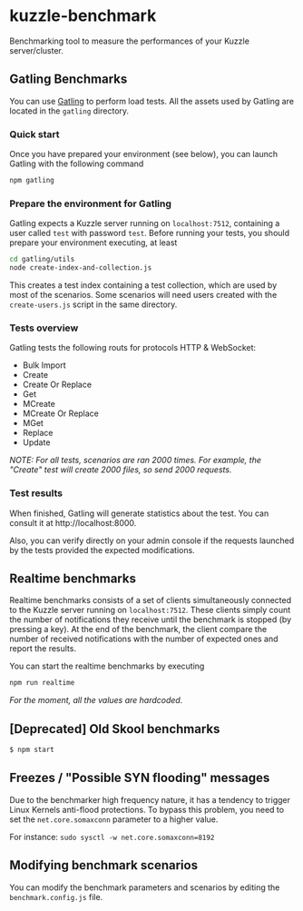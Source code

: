 # kuzzle-benchmark

Benchmarking tool to measure the performances of your Kuzzle server/cluster.

## Gatling Benchmarks

You can use [Gatling](https://gatling.io/) to perform load tests. All the assets used by Gatling are located in the `gatling` directory.

### Quick start

Once you have prepared your environment (see below), you can launch Gatling with the following command

```sh
npm gatling
```

### Prepare the environment for Gatling

Gatling expects a Kuzzle server running on `localhost:7512`, containing a user called `test` with password `test`.
Before running your tests, you should prepare your environment executing, at least

```sh
cd gatling/utils
node create-index-and-collection.js
```

This creates a test index containing a test collection, which are used by most of the scenarios.
Some scenarios will need users created with the `create-users.js` script in the same directory.

### Tests overview

Gatling tests the following routs for protocols HTTP & WebSocket:

- Bulk Import
- Create
- Create Or Replace
- Get
- MCreate
- MCreate Or Replace
- MGet
- Replace
- Update

_NOTE: For all tests, scenarios are ran 2000 times. For example, the "Create" test will create 2000 files, so send 2000 requests._

### Test results

When finished, Gatling will generate statistics about the test.
You can consult it at http://localhost:8000.

Also, you can verify directly on your admin console if the requests launched by the tests provided the expected modifications.

## Realtime benchmarks

Realtime benchmarks consists of a set of clients simultaneously connected to the Kuzzle server running on `localhost:7512`. These clients simply count the number of notifications they receive until the benchmark is stopped (by pressing a key). At the end of the benchmark, the client compare the number of received notifications with the number of expected ones and report the results.

You can start the realtime benchmarks by executing

```sh
npm run realtime
```

_For the moment, all the values are hardcoded._

## [Deprecated] Old Skool benchmarks

```sh
$ npm start
```

## Freezes / "Possible SYN flooding" messages

Due to the benchmarker high frequency nature, it has a tendency to trigger Linux Kernels anti-flood protections.
To bypass this problem, you need to set the `net.core.somaxconn` parameter to a higher value.

For instance: `sudo sysctl -w net.core.somaxconn=8192`

## Modifying benchmark scenarios

You can modify the benchmark parameters and scenarios by editing the `benchmark.config.js` file.
